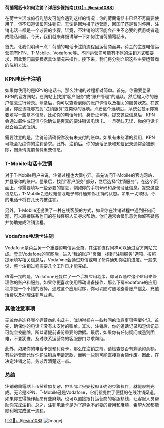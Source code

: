 **荷蘭電話卡如何注销？详细步骤指南[[TG💪+ @esim1088](https://t.me/s/esim1088)]**

在荷兰生活或旅行的朋友可能会遇到这样的情况：你的荷蘭電話卡已经不再需要使用了，但不知道该如何注销它。无论是因为换了运营商、回国了还是暂时停用，注销电话卡都是一个必要的步骤。毕竟，不注销的话可能会产生不必要的费用或者造成隐私问题。今天，我们就来详细讲解一下如何注销荷蘭電話卡。

首先，让我们明确一点：荷蘭的电话卡注销流程因运营商而异。荷兰的主要电信运营商有KPN、T-Mobile、Vodafone等。不同运营商可能有不同的注销方式和要求，因此我们需要根据具体情况来操作。接下来，我们将分别介绍这些主要运营商的注销方法。

### KPN电话卡注销

如果你使用的是KPN的电话卡，那么注销的过程相对简单。首先，你需要登录KPN的官方网站。在网站上找到“客户服务”或“账户管理”的选项，然后输入你的账户信息进行登录。登录后，你可以查看到你的账户详情以及相关的服务状态。在这里，你应该能够找到“注销服务”或类似的选项。点击这个选项后，系统会提示你需要填写一些基本信息，比如你的电话号码、身份证号等。提交这些信息后，KPN会通过邮件或短信与你确认是否真的要注销该电话卡。一旦确认无误，你的电话卡就会被正式注销。

需要注意的是，注销前请确保你没有未支付的账单。如果有未结清的费用，KPN可能会拒绝你的注销请求。此外，注销后，你的通话记录和短信记录通常会被删除，因此请提前备份重要信息。

### T-Mobile电话卡注销

对于T-Mobile用户来说，注销过程也大同小异。首先访问T-Mobile的官方网站，并登录你的账户。登录后，找到“客户服务”部分，然后选择“注销服务”。在这个页面上，你需要填写一些必要的信息，例如你的手机号码和身份验证信息。提交这些信息后，T-Mobile会通过短信或电子邮件通知你注销的状态。如果一切顺利，你的电话卡将在几天内被注销。

另外，T-Mobile还提供了一种在线客服的方式，如果你在注销过程中遇到任何问题，可以直接联系他们的在线客服人员寻求帮助。他们通常会很乐意为你解答疑惑并协助完成注销流程。

### Vodafone电话卡注销

Vodafone是荷兰另一个重要的电信运营商，其注销流程同样可以通过官方网站完成。登录Vodafone的官网后，进入“我的账户”页面，找到“注销服务”选项。按照提示填写相关信息后，Vodafone会通过短信或电子邮件通知你注销进度。一般来说，整个注销过程需要几个工作日才能完成。

值得一提的是，Vodafone还提供了一个手机应用程序，你可以通过这个应用来管理你的账户和服务。如果你更喜欢使用移动设备操作，那么下载Vodafone的应用程序是一个不错的选择。通过这个应用程序，你可以随时随地查看账户信息、充值话费以及办理注销等业务。

### 其他注意事项

无论你是选择哪个运营商的电话卡，注销时都有一些共同的注意事项需要牢记。首先，确保你的电话卡没有未支付的账单。其次，注销后，你的通话记录和短信记录可能会被删除，所以请提前备份重要的数据。最后，如果你有任何疑问或遇到困难，不要犹豫，及时联系运营商的客服部门寻求帮助。

此外，如果你的电话卡是预付费卡，那么在注销之前，请检查是否有剩余的余额。有些运营商允许你在注销后申请退款，而另一些则可能直接将余额作废。因此，在决定注销之前，务必弄清楚这一点。

### 总结

注销荷蘭電話卡虽然看似复杂，但实际上只要按照正确的步骤操作，就能顺利完成。无论是KPN、T-Mobile还是Vodafone，它们都提供了便捷的在线注销渠道。如果你觉得操作起来有些麻烦，也可以直接拨打运营商的客服热线，让客服人员帮助你完成注销。总之，注销电话卡是为了避免不必要的费用和麻烦，希望大家都能顺利地完成这一流程。

[[TG💪+ @esim1088](https://t.me/s/esim1088) ![Image](https://i.postimg.cc/4NQfJmqS/Snipaste-2025-05-13-00-14-12.png)]
